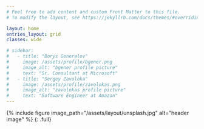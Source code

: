 ```yaml
---
# Feel free to add content and custom Front Matter to this file.
# To modify the layout, see https://jekyllrb.com/docs/themes/#overriding-theme-defaults

layout: home
entries_layout: grid
classes: wide

# sidebar:
#   - title: "Borys Generalov"
#     image: /assets/profile/bgener.png
#     image_alt: "bgener profile picture"
#     text: "Sr. Consultant at Microsoft"
#   - title: "Sergey Zavoloka"
#     image: /assets/profile/zavolokas.png
#     image_alt: "zavolokas profile picture"
#     text: "Software Engineer at Amazon"
---
```


{% include figure image_path="/assets/layout/unsplash.jpg" alt="header image" %}
{: .full}